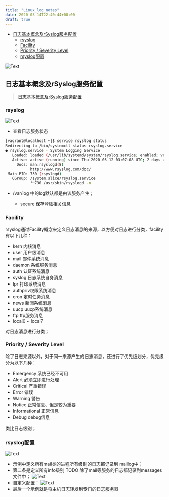 ```yaml
---
title: "Linux_log_notes"
date: 2020-03-14T22:40:44+08:00
draft: true
---
```



<!-- vim-markdown-toc GFM -->

* [日志基本概念及rSyslog服务配置](#日志基本概念及rsyslog服务配置)
    * [rsyslog](#rsyslog)
    * [Facility](#facility)
    * [Priority / Severity Level](#priority--severity-level)
    * [rsyslog配置](#rsyslog配置)

<!-- vim-markdown-toc -->

![Text](http://qiniu.jiiiiiin.cn/8KGbE7.png)

## 日志基本概念及rSyslog服务配置

> [日志基本概念及rSyslog服务配置](https://www.youtube.com/watch?v=FRoMIR4E1tQ&list=PLCJcQMZOafICYrx7zhFu_RWHRZqpB8fIW&index=34)

### rsyslog

![Text](http://qiniu.jiiiiiin.cn/SmRQgR.png)


+ 查看日志服务状态

```bash
[vagrant@localhost ~]$ service rsyslog status
Redirecting to /bin/systemctl status rsyslog.service
● rsyslog.service - System Logging Service
   Loaded: loaded (/usr/lib/systemd/system/rsyslog.service; enabled; vendor preset: enabled)
   Active: active (running) since Thu 2020-03-12 03:07:08 UTC; 2 days ago
     Docs: man:rsyslogd(8)
           http://www.rsyslog.com/doc/
 Main PID: 730 (rsyslogd)
   CGroup: /system.slice/rsyslog.service
           └─730 /usr/sbin/rsyslogd -n
```

+ /var/log 中的log默认都是由该服务产生；

    - secure 保存登陆相关信息

### Facility
rsyslog通过Facility概念来定义日志消息的来源，以方便对日志进行分类，facility有以下几种：
- kern 内核消息
- user 用户级消息
- mail 邮件系统消息
- daemon 系统服务消息
- auth 认证系统消息
- syslog 日志系统自身消息
- lpr 打印系统消息
- authpriv权限系统消息
- cron 定时任务消息
- news 新闻系统消息
- uucp uucp系统消息
- ftp ftp服务消息
- local0 ~ local7

对日志消息进行分类；

### Priority / Severity Level
除了日志来源以外，对于同一来源产生的日志消息，还进行了优先级划分，优先级分为以下几种： 
+ Emergency 系统已经不可用
+ Alert 必须立即进行处理
+ Critical 严重错误
+ Error 错误
+ Warning 警告
+ Notice 正常信息、但是较为重要
+ Informational 正常信息
+ Debug debug信息

类比日志级别；

### rsyslog配置

![Text](http://qiniu.jiiiiiin.cn/aaKlI1.png)

+ 示例中定义所有mail类的进程所有级别的日志都记录到 maillog中；
+ 第二条是定义所有info级别 TODO 除了mail等服务的日志都记录到messages文件中；
![Text](http://qiniu.jiiiiiin.cn/eaBrtn.png)
+ 自定义配置：
![Text](http://qiniu.jiiiiiin.cn/217Lxw.png)
+ 最后一个示例就是将主机日志转发到专门的日志服务器






